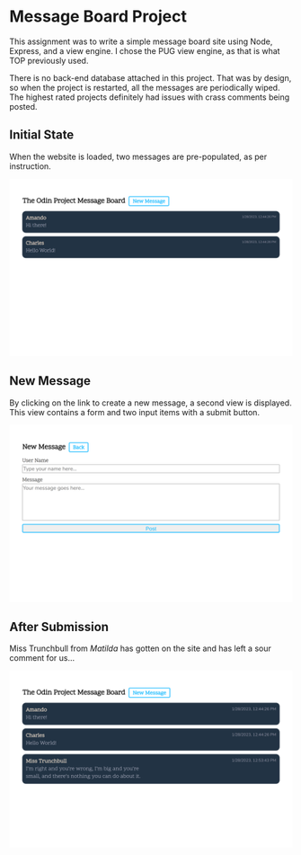 # Message Board Project

This assignment was to write a simple message board site using Node, Express, and a view engine. I chose the PUG view engine, as that is what TOP previously used.

There is no back-end database attached in this project. That was by design, so when the project is restarted, all the messages are periodically wiped. The highest rated projects definitely had issues with crass comments being posted.

## Initial State

When the website is loaded, two messages are pre-populated, as per instruction.

![Initial State](screenshots/00-initial-state.png)

## New Message

By clicking on the link to create a new message, a second view is displayed. This view contains a form and two input items with a submit button.

![New Message](screenshots/01-new-message.png)

## After Submission

Miss Trunchbull from _Matilda_ has gotten on the site and has left a sour comment for us...

![New Post](screenshots/02-new-post-added.png)
